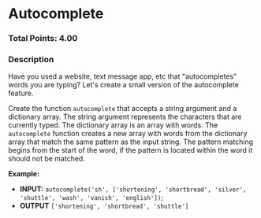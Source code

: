 # Autocomplete

### Total Points: 4.00

### Description

Have you used a website, text message app, etc that "autocompletes" words you are typing? Let's create a small version of the autocomplete feature.


Create the function `autocomplete` that accepts a string argument and a dictionary array. The string argument represents the characters that are currently typed. The dictionary array is an array with words. The `autocomplete` function creates a new array with words from the dictionary array that match the same pattern as the input string. The pattern matching begins from the start of the word, if the pattern is located within the word it should not be matched.

**Example:**

* **INPUT:** `autocomplete('sh', ['shortening', 'shortbread', 'silver', 'shuttle', 'wash', 'vanish', 'english'])`;
* **OUTPUT** `['shortening', 'shortbread', 'shuttle']`

